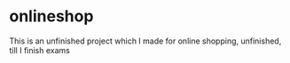 # onlineshop
This is an unfinished project which I made for online shopping, unfinished, till I finish exams
